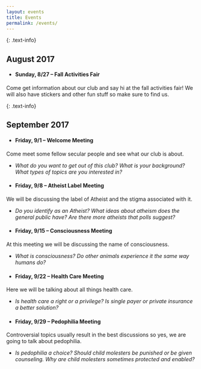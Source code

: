 ```yaml
---
layout: events
title: Events
permalink: /events/
---
```

{: .text-info}
## August 2017
- #### **Sunday, 8/27** – Fall Activities Fair
Come get information about our club and say hi at the fall activities fair! We will also have stickers and other fun stuff so make sure to find us.

{: .text-info}
## September 2017
- #### **Friday, 9/1** – Welcome Meeting
Come meet some fellow secular people and see what our club is about.
  - *What do you want to get out of this club? What is your background? What types of topics are you interested in?*

- #### **Friday, 9/8** – Atheist Label Meeting
We will be discussing the label of Atheist and the stigma associated with it.
  - *Do you identify as an Atheist? What ideas about atheism does the general public have? Are there more atheists that polls suggest?*

- #### **Friday, 9/15** – Consciousness Meeting
At this meeting we will be discussing the name of consciousness.
  - *What is consciousness? Do other animals experience it the same way humans do?*

- #### **Friday, 9/22** – Health Care Meeting
Here we will be talking about all things health care.
  - *Is health care a right or a privilege? Is single payer or private insurance a better solution?*

- #### **Friday, 9/29** – Pedophilia Meeting
Controversial topics usually result in the best discussions so yes, we are going to talk about pedophilia.
  - *Is pedophilia a choice? Should child molesters be punished or be given counseling. Why are child molesters sometimes protected and enabled?*
